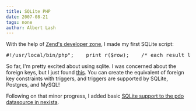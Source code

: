 ```yaml
---
title: SQLite PHP
date: 2007-08-21
tags: none
author: Albert Lash
---
```

With the help of <a href="http://devzone.zend.com/node/view/id/760">Zend's developer zone</a>, I made my first SQLite script:

<pre>#!/usr/local/bin/php<?php

if(!is_file("db.sqlite")) {     $db = new SQLiteDatabase("db.sqlite");    $db = sqlite_open("db.sqlite");

sqlite_query($db , "CREATE TABLE foo (id INTEGER PRIMARY KEY, name CHAR(255))");

sqlite_query($db, "INSERT INTO foo (name) VALUES ('Ilia')");

sqlite_query($db, "INSERT INTO foo (name) VALUES ('Ilia2')");

sqlite_query($db, "INSERT INTO foo (name) VALUES ('Ilia3')");

exit;}$db = sqlite_open("db.sqlite");$result = sqlite_query($db, "SELECT * FROM foo");// iterate through the retrieved rows

while ($row = sqlite_fetch_array($result)) {    echo "<pre>";    print_r($row);    /* each result looks something like this    Array    (        [0] => 1        [id] => 1        [1] => Ilia        [name] => Ilia    )*/}?></pre>

So far, I'm pretty excited about using sqlite. I was concerned about the foreign keys, but I just found <a href="http://www.sqlite.org/cvstrac/wiki?p=ForeignKeyTriggers">this</a>. You can create the equivalent of foreign key constraints with triggers, and triggers are supported by SQLite, Postgres, and MySQL!

Following on that minor progress, I added basic <a href="http://www.nexista.org/blog/2007/08/22/sqlite-support/">SQLite support to the pdo datasource in nexista</a>.

